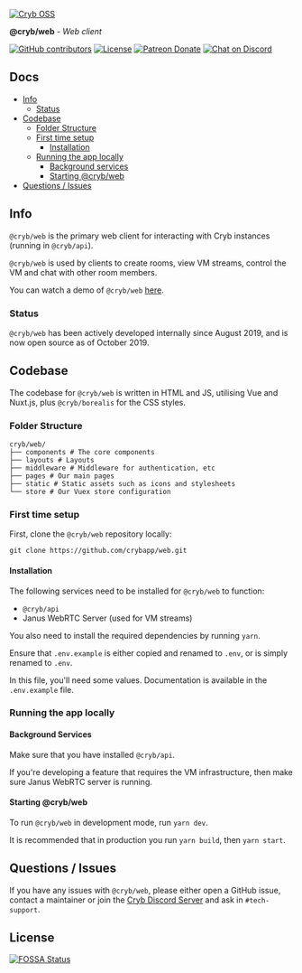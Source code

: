 [![Cryb OSS](.github/web-icon.png "@cryb/web Logo")](https://cryb.app)

**@cryb/web** - _Web client_

[![GitHub contributors](https://img.shields.io/github/contributors/crybapp/web)](https://github.com/crybapp/web/graphs/contributors) [![License](https://img.shields.io/github/license/crybapp/web)](https://github.com/crybapp/web/blob/master/LICENSE) [![Patreon Donate](https://img.shields.io/badge/donate-Patreon-red.svg)](https://patreon.com/cryb) [![Chat on Discord](https://discord.com/api/guilds/594942455749672983/widget.png)](https://discord.gg/xdhEgD5)

## Docs

* [Info](#info)
  * [Status](#status)
* [Codebase](#codebase)
  * [Folder Structure](#folder-structure)
  * [First time setup](#first-time-setup)
    * [Installation](#installation)
  * [Running the app locally](#running-the-app-locally)
    * [Background services](#background-services)
    * [Starting @cryb/web](#starting-@cryb/web)
* [Questions / Issues](#questions--issues)

## Info

`@cryb/web` is the primary web client for interacting with Cryb instances (running in `@cryb/api`).

`@cryb/web` is used by clients to create rooms, view VM streams, control the VM and chat with other room members.

You can watch a demo of `@cryb/web` [here](https://youtu.be/pGNMZ98RwZY).

### Status

`@cryb/web` has been actively developed internally since August 2019, and is now open source as of October 2019.

## Codebase

The codebase for `@cryb/web` is written in HTML and JS, utilising Vue and Nuxt.js, plus `@cryb/borealis` for the CSS styles.

### Folder Structure

```
cryb/web/
├── components # The core components
├── layouts # Layouts
├── middleware # Middleware for authentication, etc
├── pages # Our main pages
├── static # Static assets such as icons and stylesheets
└── store # Our Vuex store configuration
```

### First time setup

First, clone the `@cryb/web` repository locally:

```
git clone https://github.com/crybapp/web.git
```

#### Installation

The following services need to be installed for `@cryb/web` to function:

* `@cryb/api`
* Janus WebRTC Server (used for VM streams)

You also need to install the required dependencies by running `yarn`.

Ensure that `.env.example` is either copied and renamed to `.env`, or is simply renamed to `.env`.

In this file, you'll need some values. Documentation is available in the `.env.example` file.

### Running the app locally

#### Background Services

Make sure that you have installed `@cryb/api`.

If you're developing a feature that requires the VM infrastructure, then make sure Janus WebRTC server is running.

#### Starting @cryb/web

To run `@cryb/web` in development mode, run `yarn dev`.

It is recommended that in production you run `yarn build`, then `yarn start`.

## Questions / Issues

If you have any issues with `@cryb/web`, please either open a GitHub issue, contact a maintainer or join the [Cryb Discord Server](https://discord.gg/xdhEgD5) and ask in `#tech-support`.

## License

[![FOSSA Status](https://app.fossa.com/api/projects/git%2Bgithub.com%2Fcrybapp%2Fweb.svg?type=large)](https://app.fossa.com/projects/git%2Bgithub.com%2Fcrybapp%2Fweb?ref=badge_large)
